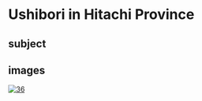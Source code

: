 # Ushibori in Hitachi Province

## subject

## images

[![36](https://upload.wikimedia.org/wikipedia/commons/thumb/c/cc/Ushibori_in_the_Hitachi_province.jpg/290px-Ushibori_in_the_Hitachi_province.jpg)](https://en.wikipedia.org/wiki/File:Ushibori_in_the_Hitachi_province.jpg)
